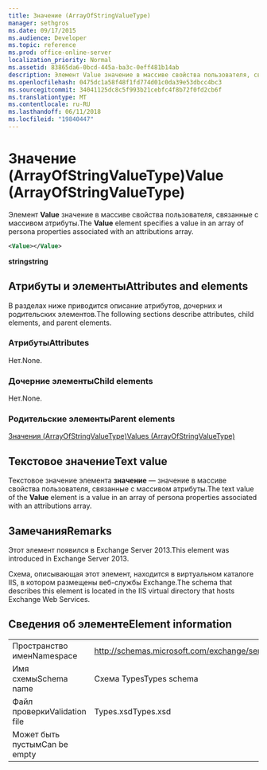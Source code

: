 ```yaml
---
title: Значение (ArrayOfStringValueType)
manager: sethgros
ms.date: 09/17/2015
ms.audience: Developer
ms.topic: reference
ms.prod: office-online-server
localization_priority: Normal
ms.assetid: 83865da6-0bcd-445a-ba3c-0eff481b14ab
description: Элемент Value значение в массиве свойства пользователя, связанные с массивом атрибуты.
ms.openlocfilehash: 0475dc1a58f48f1fd774d01c0da39e53dbcc4bc3
ms.sourcegitcommit: 34041125dc8c5f993b21cebfc4f8b72f0fd2cb6f
ms.translationtype: MT
ms.contentlocale: ru-RU
ms.lasthandoff: 06/11/2018
ms.locfileid: "19840447"
---
```

# <a name="value-arrayofstringvaluetype"></a><span data-ttu-id="190be-103">Значение (ArrayOfStringValueType)</span><span class="sxs-lookup"><span data-stu-id="190be-103">Value (ArrayOfStringValueType)</span></span>

<span data-ttu-id="190be-104">Элемент **Value** значение в массиве свойства пользователя, связанные с массивом атрибуты.</span><span class="sxs-lookup"><span data-stu-id="190be-104">The **Value** element specifies a value in an array of persona properties associated with an attributions array.</span></span> 
  
```XML
<Value></Value>
```

<span data-ttu-id="190be-105">**string**</span><span class="sxs-lookup"><span data-stu-id="190be-105">**string**</span></span>

## <a name="attributes-and-elements"></a><span data-ttu-id="190be-106">Атрибуты и элементы</span><span class="sxs-lookup"><span data-stu-id="190be-106">Attributes and elements</span></span>

<span data-ttu-id="190be-107">В разделах ниже приводится описание атрибутов, дочерних и родительских элементов.</span><span class="sxs-lookup"><span data-stu-id="190be-107">The following sections describe attributes, child elements, and parent elements.</span></span>
  
### <a name="attributes"></a><span data-ttu-id="190be-108">Атрибуты</span><span class="sxs-lookup"><span data-stu-id="190be-108">Attributes</span></span>

<span data-ttu-id="190be-109">Нет.</span><span class="sxs-lookup"><span data-stu-id="190be-109">None.</span></span>
  
### <a name="child-elements"></a><span data-ttu-id="190be-110">Дочерние элементы</span><span class="sxs-lookup"><span data-stu-id="190be-110">Child elements</span></span>

<span data-ttu-id="190be-111">Нет.</span><span class="sxs-lookup"><span data-stu-id="190be-111">None.</span></span>
  
### <a name="parent-elements"></a><span data-ttu-id="190be-112">Родительские элементы</span><span class="sxs-lookup"><span data-stu-id="190be-112">Parent elements</span></span>

[<span data-ttu-id="190be-113">Значения (ArrayOfStringValueType)</span><span class="sxs-lookup"><span data-stu-id="190be-113">Values (ArrayOfStringValueType)</span></span>](values-arrayofstringvaluetype.md)
  
## <a name="text-value"></a><span data-ttu-id="190be-114">Текстовое значение</span><span class="sxs-lookup"><span data-stu-id="190be-114">Text value</span></span>

<span data-ttu-id="190be-115">Текстовое значение элемента **значение** — значение в массиве свойства пользователя, связанные с массивом атрибуты.</span><span class="sxs-lookup"><span data-stu-id="190be-115">The text value of the **Value** element is a value in an array of persona properties associated with an attributions array.</span></span> 
  
## <a name="remarks"></a><span data-ttu-id="190be-116">Замечания</span><span class="sxs-lookup"><span data-stu-id="190be-116">Remarks</span></span>

<span data-ttu-id="190be-117">Этот элемент появился в Exchange Server 2013.</span><span class="sxs-lookup"><span data-stu-id="190be-117">This element was introduced in Exchange Server 2013.</span></span>
  
<span data-ttu-id="190be-118">Схема, описывающая этот элемент, находится в виртуальном каталоге IIS, в котором размещены веб-службы Exchange.</span><span class="sxs-lookup"><span data-stu-id="190be-118">The schema that describes this element is located in the IIS virtual directory that hosts Exchange Web Services.</span></span>
  
## <a name="element-information"></a><span data-ttu-id="190be-119">Сведения об элементе</span><span class="sxs-lookup"><span data-stu-id="190be-119">Element information</span></span>

|||
|:-----|:-----|
|<span data-ttu-id="190be-120">Пространство имен</span><span class="sxs-lookup"><span data-stu-id="190be-120">Namespace</span></span>  <br/> |http://schemas.microsoft.com/exchange/services/2006/types  <br/> |
|<span data-ttu-id="190be-121">Имя схемы</span><span class="sxs-lookup"><span data-stu-id="190be-121">Schema name</span></span>  <br/> |<span data-ttu-id="190be-122">Схема Types</span><span class="sxs-lookup"><span data-stu-id="190be-122">Types schema</span></span>  <br/> |
|<span data-ttu-id="190be-123">Файл проверки</span><span class="sxs-lookup"><span data-stu-id="190be-123">Validation file</span></span>  <br/> |<span data-ttu-id="190be-124">Types.xsd</span><span class="sxs-lookup"><span data-stu-id="190be-124">Types.xsd</span></span>  <br/> |
|<span data-ttu-id="190be-125">Может быть пустым</span><span class="sxs-lookup"><span data-stu-id="190be-125">Can be empty</span></span>  <br/> ||
   

